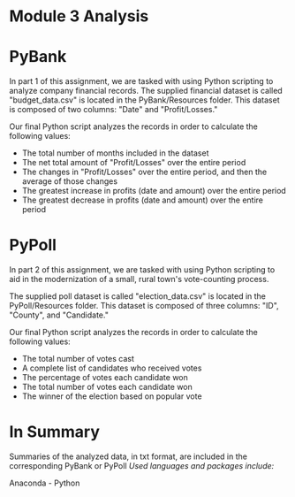 # Module 3 Analysis 

# PyBank #
In part 1 of this assignment, we are tasked with using Python scripting to analyze company financial records. 
The supplied financial dataset is called "budget_data.csv" is located in the PyBank/Resources folder. This dataset is composed of two columns: "Date" and "Profit/Losses." 

Our final Python script analyzes the records in order to calculate the following values: 

- The total number of months included in the dataset
- The net total amount of "Profit/Losses" over the entire period
- The changes in "Profit/Losses" over the entire period, and then the average of those changes
- The greatest increase in profits (date and amount) over the entire period
- The greatest decrease in profits (date and amount) over the entire period

# PyPoll #
In part 2 of this assignment, we are tasked with using Python scripting to aid in the modernization of a small, rural town's vote-counting process. 

The supplied poll dataset is called "election_data.csv" is located in the PyPoll/Resources folder. This dataset is composed of three columns: "ID", "County", and "Candidate." 

Our final Python script analyzes the records in order to calculate the following values:

- The total number of votes cast
- A complete list of candidates who received votes
- The percentage of votes each candidate won
- The total number of votes each candidate won
- The winner of the election based on popular vote

# In Summary #
Summaries of the analyzed data, in txt format, are included in the corresponding PyBank or PyPoll 
*Used languages and packages include:* 


Anaconda - Python 

